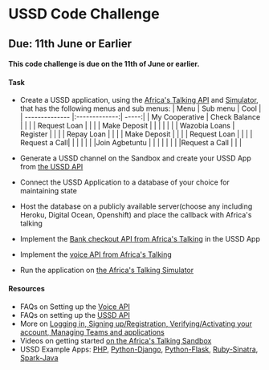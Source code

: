 # USSD Code Challenge
## Due: 11th June or Earlier
#### This code challenge is due on the 11th of June or earlier. 

#### Task
- Create a USSD application, using the [Africa's Talking API](https://africastalking.com/) and [Simulator](), that has the following menus and sub menus:
| Menu           | Sub menu      | Cool  |
| -------------- |:-------------:| -----:|
| My Cooperative | Check Balance |       |
|                | Request Loan  |       |
|                | Make Deposit  |       |
|                |               |       |
| Wazobia Loans  | Register      |       |
|                | Repay Loan    |       |
|                | Make Deposit  |       |
|                | Request Loan  |       |
|                | Request a Call|       |
|                |               |       |
|Join Agbetuntu  |               |       |
|                |               |       |
|Request a Call  |               |       |

- Generate a USSD channel on the Sandbox and create your USSD App from [the USSD API](http://docs.africastalking.com/ussd)
- Connect the USSD Application to a database of your choice for maintaining state
- Host the database on a publicly available server(choose any including Heroku, Digital Ocean, Openshift) and place the callback with Africa's talking
- Implement the [Bank checkout API from Africa's Talking](http://docs.africastalking.com/bank/checkout) in the USSD App
- Implement the [voice API from Africa's Talking](http://docs.africastalking.com/voice)
- Run the application on [the Africa's Talking Simulator](https://simulator.africastalking.com:1517/)

#### Resources
- FAQs on Setting up the [Voice API](http://help.africastalking.com/voice)
- FAQs on setting up the [USSD API](http://help.africastalking.com/ussd)
- More on [Logging in, Signing up/Registration, Verifying/Activating your account, Managing Teams and applications](http://help.africastalking.com/website)
- Videos on getting started [on the Africa's Talking Sandbox](https://www.dropbox.com/sh/qq086503d5zaq7l/AADEo-oazNF_PgYIPRjPpeCua?dl=0)
- USSD Example Apps:
 [PHP](https://github.com/JaniKibichi/microfinance-ussd-app), 
 [Python-Django](https://github.com/RuthNjeri/Microfinance-ussd-django), 
 [Python-Flask](https://github.com/Piusdan/USSD-Python-Demo),
 [Ruby-Sinatra](https://github.com/JaniKibichi/sandbox-manenos/tree/master/ussd-rb), 
 [Spark-Java](https://github.com/JaniKibichi/sandbox-manenos/tree/master/ussd-java)